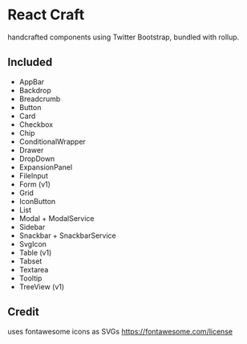 # React Craft

handcrafted components using Twitter Bootstrap, bundled with rollup.


## Included

- AppBar
- Backdrop
- Breadcrumb
- Button
- Card
- Checkbox
- Chip
- ConditionalWrapper
- Drawer
- DropDown
- ExpansionPanel
- FileInput
- Form (v1)
- Grid
- IconButton
- List
- Modal + ModalService
- Sidebar
- Snackbar + SnackbarService
- SvgIcon
- Table (v1)
- Tabset
- Textarea
- Tooltip
- TreeView (v1)


## Credit 

uses fontawesome icons as SVGs
https://fontawesome.com/license
